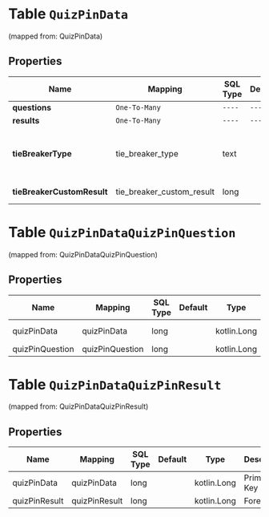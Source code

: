 
# Table `QuizPinData`
(mapped from: QuizPinData)

## Properties
Name | Mapping | SQL Type | Default | Type | Description | Notes
---- | ------- | -------- | ------- | ---- | ----------- | -----
**questions** | `One-To-Many` | `----` | `----`  | [**kotlin.Array&lt;QuizPinQuestion&gt;**](QuizPinQuestion.md) |  |  [optional]
**results** | `One-To-Many` | `----` | `----`  | [**kotlin.Array&lt;QuizPinResult&gt;**](QuizPinResult.md) |  |  [optional]
**tieBreakerType** | tie_breaker_type | text |  | [**tie_breaker_type**](#TieBreakerType) | Quiz ad tie breaker type, default is RANDOM |  [optional]
**tieBreakerCustomResult** | tie_breaker_custom_result | long |  | [**QuizPinResult**](QuizPinResult.md) |  |  [optional] [foreignkey]


# **Table `QuizPinDataQuizPinQuestion`**
(mapped from: QuizPinDataQuizPinQuestion)

## Properties
Name | Mapping | SQL Type | Default | Type | Description | Notes
---- | ------- | -------- | ------- | ---- | ----------- | -----
quizPinData | quizPinData | long | | kotlin.Long | Primary Key | *one*
quizPinQuestion | quizPinQuestion | long | | kotlin.Long | Foreign Key | *many*



# **Table `QuizPinDataQuizPinResult`**
(mapped from: QuizPinDataQuizPinResult)

## Properties
Name | Mapping | SQL Type | Default | Type | Description | Notes
---- | ------- | -------- | ------- | ---- | ----------- | -----
quizPinData | quizPinData | long | | kotlin.Long | Primary Key | *one*
quizPinResult | quizPinResult | long | | kotlin.Long | Foreign Key | *many*





